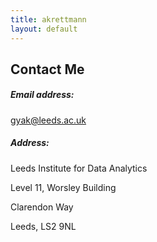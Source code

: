 ```yaml
---
title: akrettmann
layout: default
---
```


## Contact Me 

##### Email address: 
gyak@leeds.ac.uk


##### Address: 

Leeds Institute for Data Analytics 

Level 11, Worsley Building 

Clarendon Way

Leeds, LS2 9NL
